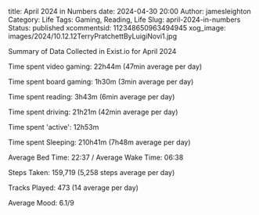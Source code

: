 title: April 2024 in Numbers
date: 2024-04-30 20:00
Author: jamesleighton
Category: Life
Tags: Gaming, Reading, Life
Slug: april-2024-in-numbers
Status: published
xcommentsid: 112348650963494945
xog_image: images/2024/10.12.12TerryPratchettByLuigiNovi1.jpg

Summary of Data Collected in Exist.io for April 2024

Time spent video gaming: 22h44m (47min average per day)

Time spent board gaming: 1h30m (3min average per day)

Time spent reading: 3h43m (6min average per day)

Time spent driving: 21h21m (42min average per day)

Time spent 'active': 12h53m 

Time spent Sleeping: 210h41m (7h48m average per day)

Average Bed Time: 22:37 / Average Wake Time: 06:38

Steps Taken: 159,719 (5,258 steps average per day)

Tracks Played: 473 (14 average per day)

Average Mood: 6.1/9
